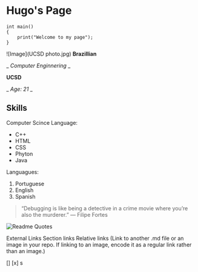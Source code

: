 # Hugo's Page

```
int main()
{
    print("Welcome to my page");
}

```
![Image](UCSD photo.jpg)
**Brazillian**

_ _Computer Enginnering_ _

**UCSD**

_ _Age: 21_ _

## Skills

Computer Scince Language:

- C++
- HTML
- CSS
- Phyton
- Java

Languagues:

1. Portuguese
2. English
3. Spanish 

>“Debugging is like being a detective in a crime movie where you’re also the murderer.” — Filipe Fortes

![Readme Quotes](https://quotes-github-readme.vercel.app/api?type=horizontal)

External Links
Section links
Relative links (Link to another .md file or an image in your repo. If linking to an image, encode it as a regular link rather than an image.)


[] 
[x] s
